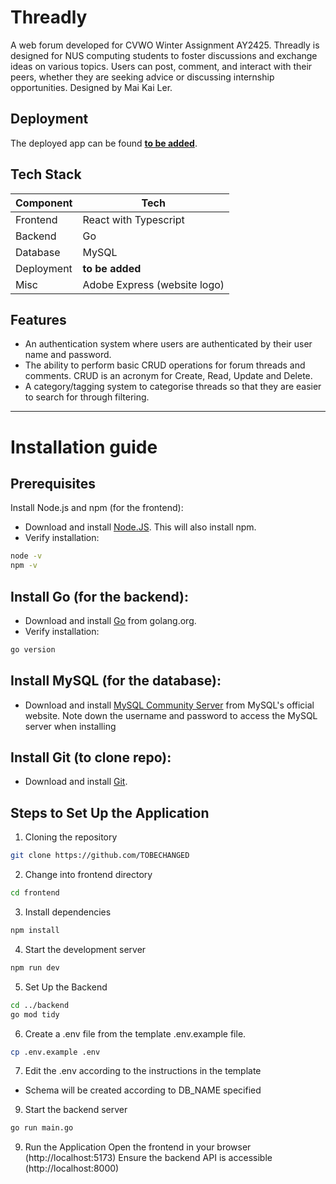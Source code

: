 # Threadly
A web forum developed for CVWO Winter Assignment AY2425. Threadly is designed for NUS computing students to foster discussions and exchange ideas on various topics. Users can post, comment, and interact with their peers, whether they are seeking advice or discussing internship opportunities. Designed by Mai Kai Ler.

## Deployment
The deployed app can be found [__to be added__]().

## Tech Stack
| Component| Tech |
| ----------- | ----------- |
| Frontend| React with Typescript|
| Backend | Go |
| Database | MySQL |
| Deployment | __to be added__ |
| Misc | Adobe Express (website logo) |

## Features
- An authentication system where users are authenticated by their user name and password.
- The ability to perform basic CRUD operations for forum threads and comments. CRUD is an acronym for Create, Read, Update and Delete.
- A category/tagging system to categorise threads so that they are easier to search for through filtering.

---

# Installation guide
## Prerequisites
Install Node.js and npm (for the frontend):
- Download and install [Node.JS](https://nodejs.org/en). This will also install npm.
- Verify installation:
```bash
node -v
npm -v
```

## Install Go (for the backend):
- Download and install [Go](https://go.dev/) from golang.org.
- Verify installation:
```bash
go version
```

## Install MySQL (for the database):
- Download and install [MySQL Community Server](https://dev.mysql.com/downloads/) from MySQL's official website.
Note down the username and password to access the MySQL server when installing

## Install Git (to clone repo):
- Download and install [Git](https://git-scm.com/downloads).

## Steps to Set Up the Application
1. Cloning the repository
```bash
git clone https://github.com/TOBECHANGED
```
2. Change into frontend directory
```bash
cd frontend
```
3. Install dependencies
```bash
npm install
```
4. Start the development server
```bash
npm run dev
```
5. Set Up the Backend
```bash
cd ../backend
go mod tidy
```
6. Create a .env file from the template .env.example file.
```bash
cp .env.example .env
```
7. Edit the .env according to the instructions in the template
  - Schema will be created according to DB_NAME specified
9. Start the backend server
```bash
go run main.go
```
9. Run the Application
Open the frontend in your browser (http://localhost:5173)
Ensure the backend API is accessible (http://localhost:8000)
